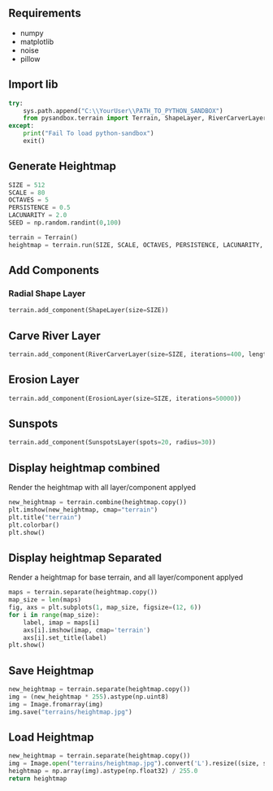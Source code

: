 ## Requirements

- numpy
- matplotlib
- noise
- pillow

## Import lib

```python
try:
    sys.path.append("C:\\YourUser\\PATH_TO_PYTHON_SANDBOX")
    from pysandbox.terrain import Terrain, ShapeLayer, RiverCarverLayer, ErosionLayer, SunspotsLayer
except:
    print("Fail To load python-sandbox")
    exit()
```

## Generate Heightmap

```python
SIZE = 512
SCALE = 80
OCTAVES = 5
PERSISTENCE = 0.5
LACUNARITY = 2.0
SEED = np.random.randint(0,100)

terrain = Terrain()
heightmap = terrain.run(SIZE, SCALE, OCTAVES, PERSISTENCE, LACUNARITY, SEED, absolute=False)
```

## Add Components

### Radial Shape Layer

```python
terrain.add_component(ShapeLayer(size=SIZE))
```

## Carve River Layer

```python
terrain.add_component(RiverCarverLayer(size=SIZE, iterations=400, length=5, sea_level=0.4))
```

## Erosion Layer

```python
terrain.add_component(ErosionLayer(size=SIZE, iterations=50000))
```

## Sunspots

```python
terrain.add_component(SunspotsLayer(spots=20, radius=30))
```


## Display heightmap combined

Render the heightmap with all layer/component applyed

```python
new_heightmap = terrain.combine(heightmap.copy())
plt.imshow(new_heightmap, cmap="terrain")
plt.title("terrain")
plt.colorbar()
plt.show()
```

## Display heightmap Separated

Render a heightmap for base terrain, and all layer/component applyed  

```python
maps = terrain.separate(heightmap.copy())
map_size = len(maps)
fig, axs = plt.subplots(1, map_size, figsize=(12, 6))
for i in range(map_size):
    label, imap = maps[i]
    axs[i].imshow(imap, cmap='terrain')
    axs[i].set_title(label)
plt.show()
```

## Save Heightmap

```python
new_heightmap = terrain.separate(heightmap.copy())
img = (new_heightmap * 255).astype(np.uint8)
img = Image.fromarray(img)
img.save("terrains/heightmap.jpg")
```

## Load Heightmap

```python
new_heightmap = terrain.separate(heightmap.copy())
img = Image.open("terrains/heightmap.jpg").convert('L').resize((size, size), Image.BICUBIC)
heightmap = np.array(img).astype(np.float32) / 255.0
return heightmap
```
